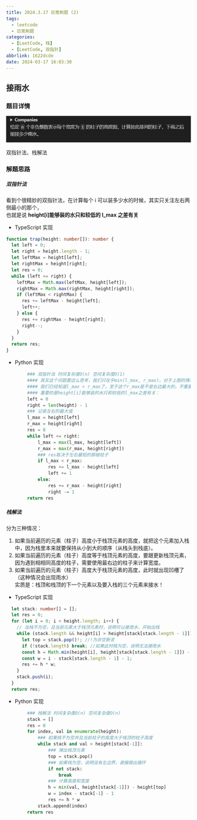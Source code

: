 ```yaml
---
title: 2024.3.17 日常刷题 (2)
tags:
  - leetcode
  - 日常刷题
categories:
  - [LeetCode, 栈]
  - [LeetCode, 双指针]
abbrlink: 1622dcde
date: 2024-03-17 16:03:30
---
```


<!-- @format -->

## 接雨水

<!--more-->

### 题目详情

![接雨水题目详情](../images/blog-2024-03-17-20-07-14.png)

双指针法、栈解法

### 解题思路

##### 双指针法

看到个很精妙的双指针法，在计算每个 i 可以装多少水的时候，其实只关注左右两侧最小的那个，  
也就是说 **height[i]能够装的水只和较低的 l_max 之差有关**

- TypeScript 实现

```TypeScript
function trap(height: number[]): number {
  let left = 0;
  let right = height.length - 1;
  let leftMax = height[left];
  let rightMax = height[right];
  let res = 0;
  while (left <= right) {
    leftMax = Math.max(leftMax, height[left]);
    rightMax = Math.max(rightMax, height[right]);
    if (leftMax < rightMax) {
      res += leftMax - height[left];
      left++;
    } else {
      res += rightMax - height[right];
      right--;
    }
  }
  return res;
}
```

- Python 实现

```Python
        ### 双指针法 时间复杂度O(n) 空间复杂度O(1)
        #### 其实这个问题要这么思考，我们只在乎min(l_max, r_max)。对于上图的情况，
        #### 我们已经知道l_max < r_max了，至于这个r_max是不是右边最大的，不重要。
        #### 重要的是height[i]能够装的水只和较低的l_max之差有关：
        left = 0
        right = len(height) - 1
        ### 记录左右的最大值
        l_max = height[left]
        r_max = height[right]
        res = 0
        while left <= right:
            l_max = max(l_max, height[left])
            r_max = max(r_max, height[right])
            ### res取决于左右最短的那根柱子
            if l_max < r_max:
                res += l_max - height[left]
                left += 1
            else:
                res += r_max - height[right]
                right -= 1
        return res

```

##### 栈解法

分为三种情况：

1. 如果当前遍历的元素（柱子）高度小于栈顶元素的高度，就把这个元素加入栈中，因为栈里本来就要保持从小到大的顺序（从栈头到栈底）。
2. 如果当前遍历的元素（柱子）高度等于栈顶元素的高度，要跟更新栈顶元素，因为遇到相相同高度的柱子，需要使用最右边的柱子来计算宽度。
3. 如果当前遍历的元素（柱子）高度大于栈顶元素的高度，此时就出现凹槽了（这种情况会出现雨水）  
   实质是：栈顶和栈顶的下一个元素以及要入栈的三个元素来接水！

- TypeScript 实现

```TypeSCript
  let stack: number[] = [];
  let res = 0;
  for (let i = 0; i < height.length; i++) {
    // 当栈不为空，且当前元素大于栈顶元素时，说明可以接雨水，开始出栈
    while (stack.length && height[i] > height[stack[stack.length - 1]]) {
      let top = stack.pop()!; //!为非空断言
      if (!stack.length) break; //如果此时栈为空，说明无法接雨水
      const h = Math.min(height[i], height[stack[stack.length - 1]]) - height[top];
      const w = i - stack[stack.length - 1] - 1;
      res += h * w;
    }
    stack.push(i);
  }
  return res;
```

- Python 实现

```Python
        ### 栈解法 时间复杂度O(n) 空间复杂度O(n)
        stack = []
        res = 0
        for index, val in enumerate(height):
            ### 如果栈不为空并且当前柱子的高度大于栈顶的柱子高度
            while stack and val > height[stack[-1]]:
                ### 弹出栈顶元素
                top = stack.pop()
                ### 如果栈为空，说明没有左边界，直接跳出循环
                if not stack:
                    break
                ### 计算高度和宽度
                h = min(val, height[stack[-1]]) - height[top]
                w = index - stack[-1] - 1
                res += h * w
            stack.append(index)
        return res


```
